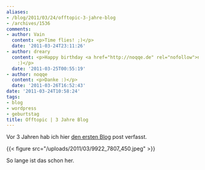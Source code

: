 ```yaml
---
aliases:
- /blog/2011/03/24/offtopic-3-jahre-blog
- /archives/1536
comments:
- author: Vain
  content: <p>Time flies! ;)</p>
  date: '2011-03-24T23:11:26'
- author: dreary
  content: <p>Happy birthday <a href="http://noqqe.de" rel="nofollow">noqqe.de</a>
    :)</p>
  date: '2011-03-25T00:55:19'
- author: noqqe
  content: <p>Danke :)</p>
  date: '2011-03-26T16:52:43'
date: '2011-03-24T10:58:24'
tags:
- blog
- wordpress
- geburtstag
title: Offtopic | 3 Jahre Blog
---
```


Vor 3 Jahren hab ich hier [den ersten Blog](/archives/421) post verfasst.

{{< figure src="/uploads/2011/03/9922_7807_450.jpeg" >}}

So lange ist das schon her.
